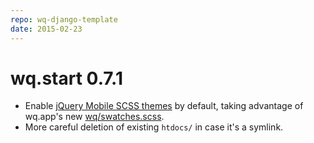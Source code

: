```yaml
---
repo: wq-django-template
date: 2015-02-23
---
```


# wq.start 0.7.1

- Enable [jQuery Mobile SCSS themes](https://github.com/wq/wq.app/tree/v1.3.0a1/packages/jquery-mobile) by default, taking advantage of wq.app's new [wq/swatches.scss](https://github.com/wq/wq.app/blob/master/scss/wq/swatches.scss).
- More careful deletion of existing `htdocs/` in case it's a symlink.
